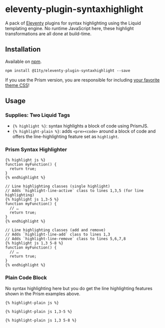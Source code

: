 # eleventy-plugin-syntaxhighlight

A pack of [Eleventy](https://github.com/11ty/eleventy) plugins for syntax highlighting using the Liquid templating engine. No runtime JavaScript here, these highlight transformations are all done at build-time.

## Installation

Available on [npm](https://www.npmjs.com/package/@11ty/eleventy-plugin-syntaxhighlight).

```
npm install @11ty/eleventy-plugin-syntaxhighlight --save
```

If you use the Prism version, you are responsible for including [your favorite theme CSS](https://github.com/PrismJS/prism-themes)!

## Usage

### Supplies: Two Liquid Tags

* `{% highlight %}`: syntax highlights a block of code using PrismJS.
* `{% highlight-plain %}`: adds `<pre><code>` around a block of code and offers the line-highlighting feature set as `highlight`.

### Prism Syntax Highlighter

```
{% highlight js %}
function myFunction() {
  return true;
}
{% endhighlight %}
```

```
// Line highlighting classes (single highlight)
// Adds `highlight-line-active` class to lines 1,3,5 (for line highlighting)
{% highlight js 1,3-5 %}
function myFunction() {
  // …
  return true;
}
{% endhighlight %}
```

```
// Line highlighting classes (add and remove)
// Adds `highlight-line-add` class to lines 1,3
// Adds `highlight-line-remove` class to lines 5,6,7,8
{% highlight js 1,3 5-8 %}
function myFunction() {
  // …
  return true;
}
{% endhighlight %}
```

### Plain Code Block

No syntax highlighting here but you do get the line highlighting features shown in the Prism examples above.

```
{% highlight-plain js %}
```

```
{% highlight-plain js 1,3-5 %}
```

```
{% highlight-plain js 1,3 5-8 %}
```
